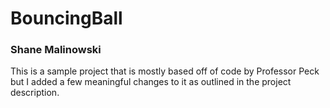 # BouncingBall
### Shane Malinowski

This is a sample project that is mostly based off of code by Professor Peck 
but I added a few meaningful changes to it as outlined in the project description.
